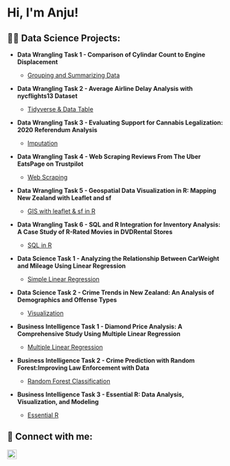 <h1>Hi, I'm Anju! <br/></h1>

<h2> 👩‍💻 Data Science Projects:</h2>

- <b>Data Wrangling Task 1 - Comparison of Cylindar Count to Engine Displacement </b>
  - [Grouping and Summarizing Data](https://github.com/AnjuSambasivan93/Cylinders_vs_Displacement)
    
- <b>Data Wrangling Task 2 - Average Airline Delay Analysis with nycflights13 Dataset  </b>
  - [Tidyverse & Data Table](https://github.com/AnjuSambasivan93/Tidyverse-DataTables)
 
- <b>Data Wrangling Task 3 - Evaluating Support for Cannabis Legalization: 2020 Referendum Analysis </b>
  - [Imputation](https://github.com/AnjuSambasivan93/Imputation)

- <b>Data Wrangling Task 4 - Web Scraping Reviews From The Uber EatsPage on Trustpilot </b>
  - [Web Scraping](https://github.com/AnjuSambasivan93/Web-Scraping/tree/main )
    
- <b>Data Wrangling Task 5 - Geospatial Data Visualization in R: Mapping New Zealand with Leaflet and sf </b>
  - [GIS with leaflet & sf in R](https://github.com/AnjuSambasivan93/GIS-with-leaflet-sf-in-R/tree/main)

- <b>Data Wrangling Task 6 - SQL and R Integration for Inventory Analysis: A Case Study of R-Rated Movies in DVDRental Stores </b>
  - [SQL in R](https://github.com/AnjuSambasivan93/SQL-in-R/tree/main)
 
- <b> Data Science Task 1 - Analyzing the Relationship Between CarWeight and Mileage Using Linear Regression </b>
  - [Simple Linear Regression](https://github.com/AnjuSambasivan93/Linear-Regression/tree/main)
 
- <b> Data Science Task 2 - Crime Trends in New Zealand: An Analysis of Demographics and Offense Types </b>
  - [Visualization](https://github.com/AnjuSambasivan93/Crime-Analysis-in-New-Zealand)
     
- <b> Business Intelligence Task 1 - Diamond Price Analysis: A Comprehensive Study Using Multiple Linear Regression </b>
  - [Multiple Linear Regression](https://github.com/AnjuSambasivan93/Multiple-Linear-Regression/tree/main)

- <b> Business Intelligence Task 2 - Crime Prediction with Random Forest:Improving Law Enforcement with Data </b>
  - [Random Forest Classification](https://github.com/AnjuSambasivan93/Random-Forest-Classification/tree/main)
 
- <b> Business Intelligence Task 3 - Essential R: Data Analysis, Visualization, and Modeling </b>
  - [Essential R](https://github.com/AnjuSambasivan93/R-Essentials/tree/main)
 








<h2> 🤳 Connect with me:</h2>


[<img align="left" alt="JoshMadakor | LinkedIn" width="22px" src="https://cdn.jsdelivr.net/npm/simple-icons@v3/icons/linkedin.svg" />][linkedin]



[linkedin]: https://www.linkedin.com/in/anjusambasivan/

<!--
**joshmadakor1/joshmadakor1** is a ✨ _special_ ✨ repository because its `README.md` (this file) appears on your GitHub profile.

Here are some ideas to get you started:

- 🔭 I’m currently working on ...
- 🌱 I’m currently learning ...
- 👯 I’m looking to collaborate on ...
- 🤔 I’m looking for help with ...
- 💬 Ask me about ...
- 📫 How to reach me: ...
- 😄 Pronouns: ...
- ⚡ Fun fact: ...
-->
